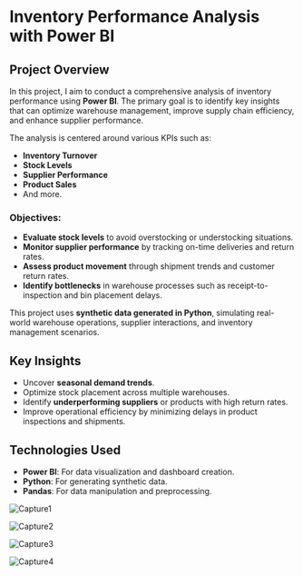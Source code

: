# Inventory Performance Analysis with Power BI

## Project Overview

In this project, I aim to conduct a comprehensive analysis of inventory performance using **Power BI**. The primary goal is to identify key insights that can optimize warehouse management, improve supply chain efficiency, and enhance supplier performance. 

The analysis is centered around various KPIs such as:
- **Inventory Turnover**
- **Stock Levels**
- **Supplier Performance**
- **Product Sales** 
- And more.

### Objectives:
- **Evaluate stock levels** to avoid overstocking or understocking situations.
- **Monitor supplier performance** by tracking on-time deliveries and return rates.
- **Assess product movement** through shipment trends and customer return rates.
- **Identify bottlenecks** in warehouse processes such as receipt-to-inspection and bin placement delays.

This project uses **synthetic data generated in Python**, simulating real-world warehouse operations, supplier interactions, and inventory management scenarios.

## Key Insights
- Uncover **seasonal demand trends**.
- Optimize stock placement across multiple warehouses.
- Identify **underperforming suppliers** or products with high return rates.
- Improve operational efficiency by minimizing delays in product inspections and shipments.

## Technologies Used
- **Power BI**: For data visualization and dashboard creation.
- **Python**: For generating synthetic data.
- **Pandas**: For data manipulation and preprocessing.

![Capture1](https://github.com/user-attachments/assets/68175eb4-9bb8-424b-a7f6-5f288266d874)

![Capture2](https://github.com/user-attachments/assets/86b0d200-7374-4d25-9712-38a844dfa13f)

![Capture3](https://github.com/user-attachments/assets/8cc9e9fa-7a1e-4838-b4c4-c29cd5100d5b)

![Capture4](https://github.com/user-attachments/assets/db9be5bb-dcbb-4c8e-bc68-7ba021249fce)

